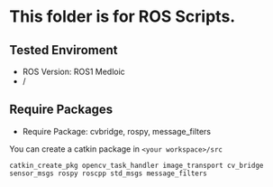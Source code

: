 # This folder is for ROS Scripts.

## Tested Enviroment
* ROS Version: ROS1 Medloic
* /


## Require Packages
* Require Package: cvbridge, rospy, message_filters

You can create a catkin package in `<your workspace>/src`
```shell
catkin_create_pkg opencv_task_handler image_transport cv_bridge sensor_msgs rospy roscpp std_msgs message_filters
```
